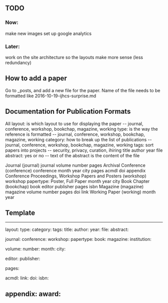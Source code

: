 ## TODO

### Now:
make new images
set up google analytics

### Later:
work on the site architecture so the layouts make more sense (less redundancy)

## How to add a paper

Go to _posts, and add a new file for the paper. Name of the file needs to be formatted like 2016-10-19-ijhcs-surprise.md

## Documentation for Publication Formats

All
	layout: is which layout to use for displaying the paper -- journal, conference, workshop, bookchap, magazine, working
	type: is the way the reference is formatted -- journal, conference, workshop, bookchap, magazine, working
	category: how to break up the list of publications -- journal, conference, workshop, bookchap, magazine, working
	tags: sort papers into projects -- security, privacy, curation, ihiring
	title
	author
	year
	file
	abstract: yes or no -- text of the abstract is the content of the file

 Journal (journal)
	journal
	volume
	number
	pages
 Archival Conference (conference)
	conference
	month
	year
	city
	pages
	acmdl
	doi
	appendix
 Conference Proceedings, Workshop Papers and Posters (workshop)
	workshop
	papertype: Poster, Full Paper
	month
	year
	city
 Book Chapter (bookchap)
	book
	editor
	publisher
	pages
	isbn
 Magazine (magazine)
	magazine
	volume
	number
	pages
	doi
	link
 Working Paper (working)
	month
	year

## Template

---
layout: 
type: 
category: 
tags: 
title: 
author: 
year: 
file: 
abstract: 

journal: 
conference: 
workshop: 
papertype: 
book: 
magazine: 
institution: 

volume: 
number: 
month: 
city: 

editor:
publisher: 

pages: 

acmdl: 
link: 
doi: 
isbn: 

appendix: 
award: 
---
